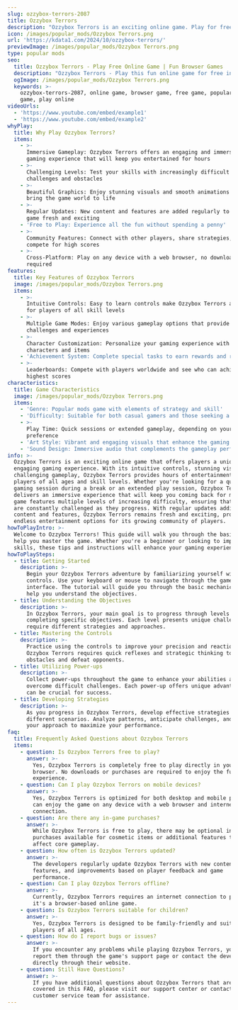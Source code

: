 ```yaml
---
slug: ozzybox-terrors-2087
title: Ozzybox Terrors
description: "Ozzybox Terrors is an exciting online game. Play for free directly in your browser!"
icon: /images/popular_mods/Ozzybox Terrors.png
url: 'https://kdata1.com/2024/10/ozzybox-terrors/'
previewImage: /images/popular_mods/Ozzybox Terrors.png
type: popular mods
seo:
  title: Ozzybox Terrors - Play Free Online Game | Fun Browser Games
  description: "Ozzybox Terrors - Play this fun online game for free in your browser. No download required!"
  ogImage: /images/popular_mods/Ozzybox Terrors.png
  keywords: >-
    ozzybox-terrors-2087, online game, browser game, free game, popular mods
    game, play online
videoUrls:
  - 'https://www.youtube.com/embed/example1'
  - 'https://www.youtube.com/embed/example2'
whyPlay:
  title: Why Play Ozzybox Terrors?
  items:
    - >-
      Immersive Gameplay: Ozzybox Terrors offers an engaging and immersive
      gaming experience that will keep you entertained for hours
    - >-
      Challenging Levels: Test your skills with increasingly difficult
      challenges and obstacles
    - >-
      Beautiful Graphics: Enjoy stunning visuals and smooth animations that
      bring the game world to life
    - >-
      Regular Updates: New content and features are added regularly to keep the
      game fresh and exciting
    - 'Free to Play: Experience all the fun without spending a penny'
    - >-
      Community Features: Connect with other players, share strategies, and
      compete for high scores
    - >-
      Cross-Platform: Play on any device with a web browser, no downloads
      required
features:
  title: Key Features of Ozzybox Terrors
  image: /images/popular_mods/Ozzybox Terrors.png
  items:
    - >-
      Intuitive Controls: Easy to learn controls make Ozzybox Terrors accessible
      for players of all skill levels
    - >-
      Multiple Game Modes: Enjoy various gameplay options that provide different
      challenges and experiences
    - >-
      Character Customization: Personalize your gaming experience with unique
      characters and items
    - 'Achievement System: Complete special tasks to earn rewards and recognition'
    - >-
      Leaderboards: Compete with players worldwide and see who can achieve the
      highest scores
characteristics:
  title: Game Characteristics
  image: /images/popular_mods/Ozzybox Terrors.png
  items:
    - 'Genre: Popular mods game with elements of strategy and skill'
    - 'Difficulty: Suitable for both casual gamers and those seeking a challenge'
    - >-
      Play Time: Quick sessions or extended gameplay, depending on your
      preference
    - 'Art Style: Vibrant and engaging visuals that enhance the gaming experience'
    - 'Sound Design: Immersive audio that complements the gameplay perfectly'
info: >-
  Ozzybox Terrors is an exciting online game that offers players a unique and
  engaging gaming experience. With its intuitive controls, stunning visuals, and
  challenging gameplay, Ozzybox Terrors provides hours of entertainment for
  players of all ages and skill levels. Whether you're looking for a quick
  gaming session during a break or an extended play session, Ozzybox Terrors
  delivers an immersive experience that will keep you coming back for more. The
  game features multiple levels of increasing difficulty, ensuring that players
  are constantly challenged as they progress. With regular updates adding new
  content and features, Ozzybox Terrors remains fresh and exciting, providing
  endless entertainment options for its growing community of players.
howToPlayIntro: >-
  Welcome to Ozzybox Terrors! This guide will walk you through the basics and
  help you master the game. Whether you're a beginner or looking to improve your
  skills, these tips and instructions will enhance your gaming experience.
howToPlaySteps:
  - title: Getting Started
    description: >-
      Begin your Ozzybox Terrors adventure by familiarizing yourself with the
      controls. Use your keyboard or mouse to navigate through the game
      interface. The tutorial will guide you through the basic mechanics and
      help you understand the objectives.
  - title: Understanding the Objectives
    description: >-
      In Ozzybox Terrors, your main goal is to progress through levels by
      completing specific objectives. Each level presents unique challenges that
      require different strategies and approaches.
  - title: Mastering the Controls
    description: >-
      Practice using the controls to improve your precision and reaction time.
      Ozzybox Terrors requires quick reflexes and strategic thinking to overcome
      obstacles and defeat opponents.
  - title: Utilizing Power-ups
    description: >-
      Collect power-ups throughout the game to enhance your abilities and
      overcome difficult challenges. Each power-up offers unique advantages that
      can be crucial for success.
  - title: Developing Strategies
    description: >-
      As you progress in Ozzybox Terrors, develop effective strategies for
      different scenarios. Analyze patterns, anticipate challenges, and adapt
      your approach to maximize your performance.
faq:
  title: Frequently Asked Questions about Ozzybox Terrors
  items:
    - question: Is Ozzybox Terrors free to play?
      answer: >-
        Yes, Ozzybox Terrors is completely free to play directly in your web
        browser. No downloads or purchases are required to enjoy the full game
        experience.
    - question: Can I play Ozzybox Terrors on mobile devices?
      answer: >-
        Yes, Ozzybox Terrors is optimized for both desktop and mobile play. You
        can enjoy the game on any device with a web browser and internet
        connection.
    - question: Are there any in-game purchases?
      answer: >-
        While Ozzybox Terrors is free to play, there may be optional in-game
        purchases available for cosmetic items or additional features that don't
        affect core gameplay.
    - question: How often is Ozzybox Terrors updated?
      answer: >-
        The developers regularly update Ozzybox Terrors with new content,
        features, and improvements based on player feedback and game
        performance.
    - question: Can I play Ozzybox Terrors offline?
      answer: >-
        Currently, Ozzybox Terrors requires an internet connection to play as
        it's a browser-based online game.
    - question: Is Ozzybox Terrors suitable for children?
      answer: >-
        Yes, Ozzybox Terrors is designed to be family-friendly and suitable for
        players of all ages.
    - question: How do I report bugs or issues?
      answer: >-
        If you encounter any problems while playing Ozzybox Terrors, you can
        report them through the game's support page or contact the developers
        directly through their website.
    - question: Still Have Questions?
      answer: >-
        If you have additional questions about Ozzybox Terrors that aren't
        covered in this FAQ, please visit our support center or contact our
        customer service team for assistance.
---
```


